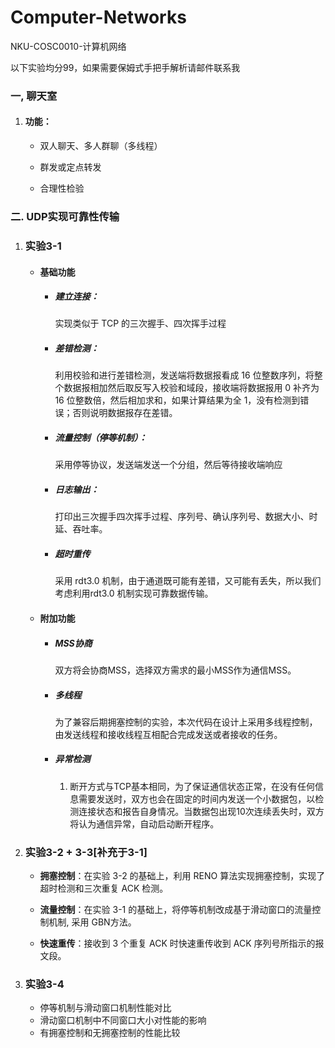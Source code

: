 # Computer-Networks
NKU-COSC0010-计算机网络

以下实验均分99，如果需要保姆式手把手解析请邮件联系我



### 一, 聊天室

1. #### 功能：
   
   + 双人聊天、多人群聊（多线程）
   
   + 群发或定点转发
   
   + 合理性检验
   
     

### 二.  UDP实现可靠性传输

1. ### 实验3-1

   + #### 基础功能

     + ##### 建立连接：

       实现类似于 TCP 的三次握手、四次挥手过程

     + ##### 差错检测：

       利用校验和进行差错检测，发送端将数据报看成 16 位整数序列，将整个数据报相加然后取反写入校验和域段，接收端将数据报用 0 补齐为 16 位整数倍，然后相加求和，如果计算结果为全 1，没有检测到错误；否则说明数据报存在差错。

     + ##### 流量控制（停等机制）：

       采用停等协议，发送端发送一个分组，然后等待接收端响应

     + ##### 日志输出：

       打印出三次握手四次挥手过程、序列号、确认序列号、数据大小、时延、吞吐率。

     + ##### 超时重传

       采用 rdt3.0 机制，由于通道既可能有差错，又可能有丢失，所以我们考虑利用rdt3.0 机制实现可靠数据传输。

   + #### 附加功能

     + ##### MSS协商

       双方将会协商MSS，选择双⽅需求的最小MSS作为通信MSS。

     + ##### 多线程

       为了兼容后期拥塞控制的实验，本次代码在设计上采⽤多线程控制，由发送线程和接收线程互相配合完成发送或者接收的任务。

     + ##### 异常检测

       1. 断开方式与TCP基本相同，为了保证通信状态正常，在没有任何信息需要发送时，双⽅也会在固定的时间内发送⼀个小数据包，以检测连接状态和报告⾃身情况。当数据包出现10次连续丢失时，双方将认为通信异常，自动启动断开程序。
       
          

2. ### 实验3-2 + 3-3[补充于3-1]

   + **拥塞控制**：在实验 3-2 的基础上，利用 RENO 算法实现拥塞控制，实现了超时检测和三次重复 ACK 检测。

   + **流量控制**：在实验 3-1 的基础上，将停等机制改成基于滑动窗口的流量控制机制, 采用 GBN方法。

   + **快速重传**：接收到 3 个重复 ACK 时快速重传收到 ACK 序列号所指示的报文段。

     

3. ### 实验3-4

   + 停等机制与滑动窗口机制性能对比
   + 滑动窗口机制中不同窗口大小对性能的影响
   + 有拥塞控制和无拥塞控制的性能比较
